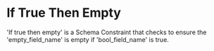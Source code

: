 # If True Then Empty

'If true then empty' is a Schema Constraint that checks to ensure the 'empty_field_name' is empty if 'bool_field_name' is true.